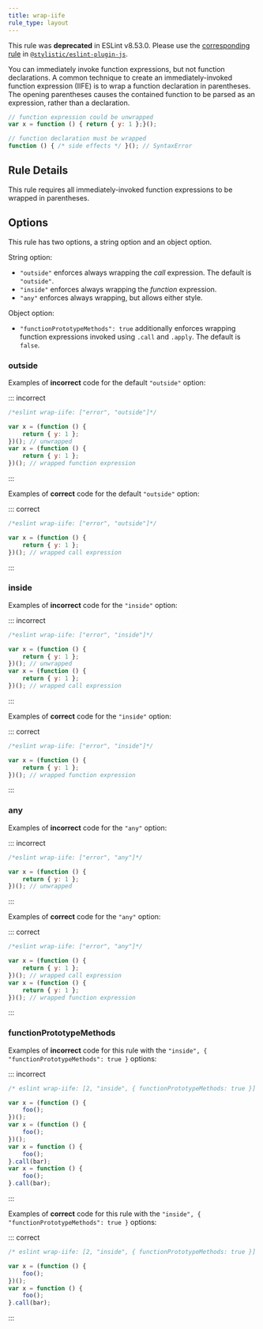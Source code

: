 ```yaml
---
title: wrap-iife
rule_type: layout
---
```


This rule was **deprecated** in ESLint v8.53.0. Please use the [corresponding rule](https://eslint.style/rules/js/wrap-iife) in [`@stylistic/eslint-plugin-js`](https://eslint.style/packages/js).

You can immediately invoke function expressions, but not function declarations. A common technique to create an immediately-invoked function expression (IIFE) is to wrap a function declaration in parentheses. The opening parentheses causes the contained function to be parsed as an expression, rather than a declaration.

```js
// function expression could be unwrapped
var x = function () { return { y: 1 };}();

// function declaration must be wrapped
function () { /* side effects */ }(); // SyntaxError
```

## Rule Details

This rule requires all immediately-invoked function expressions to be wrapped in parentheses.

## Options

This rule has two options, a string option and an object option.

String option:

-   `"outside"` enforces always wrapping the _call_ expression. The default is `"outside"`.
-   `"inside"` enforces always wrapping the _function_ expression.
-   `"any"` enforces always wrapping, but allows either style.

Object option:

-   `"functionPrototypeMethods": true` additionally enforces wrapping function expressions invoked using `.call` and `.apply`. The default is `false`.

### outside

Examples of **incorrect** code for the default `"outside"` option:

::: incorrect

```js
/*eslint wrap-iife: ["error", "outside"]*/

var x = (function () {
    return { y: 1 };
})(); // unwrapped
var x = (function () {
    return { y: 1 };
})(); // wrapped function expression
```

:::

Examples of **correct** code for the default `"outside"` option:

::: correct

```js
/*eslint wrap-iife: ["error", "outside"]*/

var x = (function () {
    return { y: 1 };
})(); // wrapped call expression
```

:::

### inside

Examples of **incorrect** code for the `"inside"` option:

::: incorrect

```js
/*eslint wrap-iife: ["error", "inside"]*/

var x = (function () {
    return { y: 1 };
})(); // unwrapped
var x = (function () {
    return { y: 1 };
})(); // wrapped call expression
```

:::

Examples of **correct** code for the `"inside"` option:

::: correct

```js
/*eslint wrap-iife: ["error", "inside"]*/

var x = (function () {
    return { y: 1 };
})(); // wrapped function expression
```

:::

### any

Examples of **incorrect** code for the `"any"` option:

::: incorrect

```js
/*eslint wrap-iife: ["error", "any"]*/

var x = (function () {
    return { y: 1 };
})(); // unwrapped
```

:::

Examples of **correct** code for the `"any"` option:

::: correct

```js
/*eslint wrap-iife: ["error", "any"]*/

var x = (function () {
    return { y: 1 };
})(); // wrapped call expression
var x = (function () {
    return { y: 1 };
})(); // wrapped function expression
```

:::

### functionPrototypeMethods

Examples of **incorrect** code for this rule with the `"inside", { "functionPrototypeMethods": true }` options:

::: incorrect

```js
/* eslint wrap-iife: [2, "inside", { functionPrototypeMethods: true }] */

var x = (function () {
    foo();
})();
var x = (function () {
    foo();
})();
var x = function () {
    foo();
}.call(bar);
var x = function () {
    foo();
}.call(bar);
```

:::

Examples of **correct** code for this rule with the `"inside", { "functionPrototypeMethods": true }` options:

::: correct

```js
/* eslint wrap-iife: [2, "inside", { functionPrototypeMethods: true }] */

var x = (function () {
    foo();
})();
var x = function () {
    foo();
}.call(bar);
```

:::

